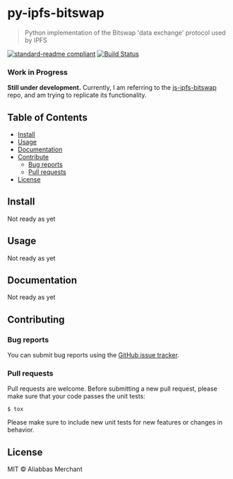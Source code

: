 # py-ipfs-bitswap
> Python implementation of the Bitswap 'data exchange' protocol used by IPFS 

[![standard-readme compliant](https://img.shields.io/badge/standard--readme-OK-green.svg?style=flat-square)](https://github.com/RichardLitt/standard-readme)
[![Build Status](https://api.travis-ci.org/AliabbasMerchant/py-ipfs-bitswap.svg?branch=master)](https://travis-ci.com/AliabbasMerchant/py-ipfs-bitswap)


### Work in Progress
**Still under development.**
Currently, I am referring to the [js-ipfs-bitswap](https://github.com/ipfs/js-ipfs-bitswap) repo,
and am trying to replicate its functionality.   


## Table of Contents

- [Install](#install)
- [Usage](#usage)
- [Documentation](#documentation)
- [Contribute](#contributing)
  - [Bug reports](#bug-reports)
  - [Pull requests](#pull-requests)
- [License](#license)

## Install

Not ready as yet

## Usage

Not ready as yet

## Documentation

Not ready as yet

## Contributing

### Bug reports

You can submit bug reports using the [GitHub issue tracker](https://github.com/AliabbasMerchant/py-ipfs-bitswap/issues).

### Pull requests

Pull requests are welcome.  Before submitting a new pull request, please
make sure that your code passes the unit tests:

    $ tox

Please make sure to include new unit tests for new features or changes in
behavior.

## License
MIT © Aliabbas Merchant